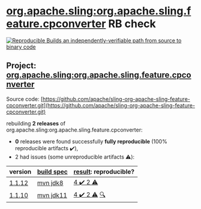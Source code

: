 [org.apache.sling:org.apache.sling.feature.cpconverter](https://search.maven.org/artifact/org.apache.sling/org.apache.sling.feature.cpconverter/) RB check
=======

[![Reproducible Builds](https://reproducible-builds.org/images/logos/rb.svg) an independently-verifiable path from source to binary code](https://reproducible-builds.org/)

## Project: [org.apache.sling:org.apache.sling.feature.cpconverter](https://search.maven.org/artifact/org.apache.sling/org.apache.sling.feature.cpconverter/)

Source code: [https://github.com/apache/sling-org-apache-sling-feature-cpconverter.git](https://github.com/apache/sling-org-apache-sling-feature-cpconverter.git)

rebuilding **2 releases** of org.apache.sling:org.apache.sling.feature.cpconverter:
- **0** releases were found successfully **fully reproducible** (100% reproducible artifacts :heavy_check_mark:),
- 2 had issues (some unreproducible artifacts :warning:):

| version | [build spec](BUILDSPEC.md) | [result](https://reproducible-builds.org/docs/jvm/): reproducible? |
| -- | --------- | ------ |
| [1.1.12](https://search.maven.org/artifact/org.apache.sling/org.apache.sling.feature.cpconverter/1.1.12/pom) | [mvn jdk8](org.apache.sling.feature.cpconverter-1.1.12.buildspec) | [4 :heavy_check_mark:  2 :warning:](org.apache.sling.feature.cpconverter-1.1.12.buildcompare) |
| [1.1.10](https://search.maven.org/artifact/org.apache.sling/org.apache.sling.feature.cpconverter/1.1.10/pom) | [mvn jdk11](org.apache.sling.feature.cpconverter-1.1.10.buildspec) | [4 :heavy_check_mark:  2 :warning:](org.apache.sling.feature.cpconverter-1.1.10.buildcompare) [:mag:](org.apache.sling.feature.cpconverter-1.1.10.diffoscope) |

